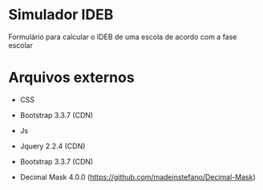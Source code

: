 # Simulador IDEB
Formulário para calcular o IDEB de uma escola de acordo com a fase escolar

# Arquivos externos

- CSS 
- Bootstrap 3.3.7 (CDN)

- Js 
- Jquery 2.2.4 (CDN)
- Bootstrap 3.3.7 (CDN)
- Decimal Mask 4.0.0 (https://github.com/madeinstefano/Decimal-Mask)
